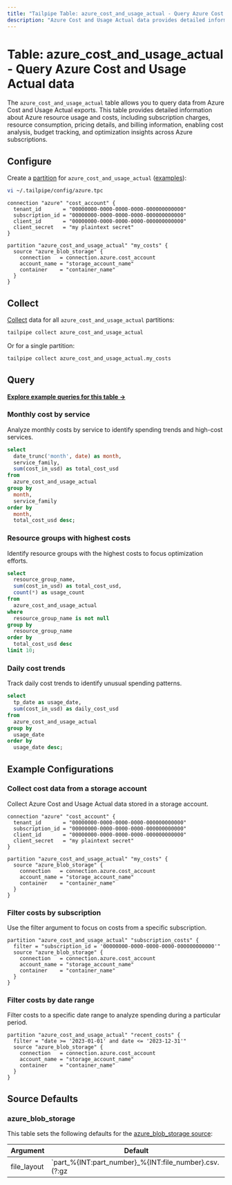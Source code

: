 ```yaml
---
title: "Tailpipe Table: azure_cost_and_usage_actual - Query Azure Cost and Usage Actual data"
description: "Azure Cost and Usage Actual data provides detailed information about Azure resource usage and costs, including subscription charges, resource consumption, pricing details, and billing information."
---
```


# Table: azure_cost_and_usage_actual - Query Azure Cost and Usage Actual data

The `azure_cost_and_usage_actual` table allows you to query data from Azure Cost and Usage Actual exports. This table provides detailed information about Azure resource usage and costs, including subscription charges, resource consumption, pricing details, and billing information, enabling cost analysis, budget tracking, and optimization insights across Azure subscriptions.

## Configure

Create a [partition](https://tailpipe.io/docs/manage/partition) for `azure_cost_and_usage_actual` ([examples](https://hub.tailpipe.io/plugins/turbot/azure/tables/azure_cost_and_usage_actual#example-configurations)):

```sh
vi ~/.tailpipe/config/azure.tpc
```

```hcl
connection "azure" "cost_account" {
  tenant_id       = "00000000-0000-0000-0000-000000000000"
  subscription_id = "00000000-0000-0000-0000-000000000000"
  client_id       = "00000000-0000-0000-0000-000000000000"
  client_secret   = "my plaintext secret"
}

partition "azure_cost_and_usage_actual" "my_costs" {
  source "azure_blob_storage" {
    connection   = connection.azure.cost_account
    account_name = "storage_account_name"
    container    = "container_name"
  }
}
```

## Collect

[Collect](https://tailpipe.io/docs/manage/collection) data for all `azure_cost_and_usage_actual` partitions:

```sh
tailpipe collect azure_cost_and_usage_actual
```

Or for a single partition:

```sh
tailpipe collect azure_cost_and_usage_actual.my_costs
```

## Query

**[Explore example queries for this table →](https://hub.tailpipe.io/plugins/turbot/azure/queries/azure_cost_and_usage_actual)**

### Monthly cost by service

Analyze monthly costs by service to identify spending trends and high-cost services.

```sql
select
  date_trunc('month', date) as month,
  service_family,
  sum(cost_in_usd) as total_cost_usd
from
  azure_cost_and_usage_actual
group by
  month,
  service_family
order by
  month,
  total_cost_usd desc;
```

### Resource groups with highest costs

Identify resource groups with the highest costs to focus optimization efforts.

```sql
select
  resource_group_name,
  sum(cost_in_usd) as total_cost_usd,
  count(*) as usage_count
from
  azure_cost_and_usage_actual
where
  resource_group_name is not null
group by
  resource_group_name
order by
  total_cost_usd desc
limit 10;
```

### Daily cost trends

Track daily cost trends to identify unusual spending patterns.

```sql
select
  tp_date as usage_date,
  sum(cost_in_usd) as daily_cost_usd
from
  azure_cost_and_usage_actual
group by
  usage_date
order by
  usage_date desc;
```

## Example Configurations

### Collect cost data from a storage account

Collect Azure Cost and Usage Actual data stored in a storage account.

```hcl
connection "azure" "cost_account" {
  tenant_id       = "00000000-0000-0000-0000-000000000000"
  subscription_id = "00000000-0000-0000-0000-000000000000"
  client_id       = "00000000-0000-0000-0000-000000000000"
  client_secret   = "my plaintext secret"
}

partition "azure_cost_and_usage_actual" "my_costs" {
  source "azure_blob_storage" {
    connection   = connection.azure.cost_account
    account_name = "storage_account_name"
    container    = "container_name"
  }
}
```

### Filter costs by subscription

Use the filter argument to focus on costs from a specific subscription.

```hcl
partition "azure_cost_and_usage_actual" "subscription_costs" {
  filter = "subscription_id = '00000000-0000-0000-0000-000000000000'"
  source "azure_blob_storage" {
    connection   = connection.azure.cost_account
    account_name = "storage_account_name"
    container    = "container_name"
  }
}
```

### Filter costs by date range

Filter costs to a specific date range to analyze spending during a particular period.

```hcl
partition "azure_cost_and_usage_actual" "recent_costs" {
  filter = "date >= '2023-01-01' and date <= '2023-12-31'"
  source "azure_blob_storage" {
    connection   = connection.azure.cost_account
    account_name = "storage_account_name"
    container    = "container_name"
  }
}
```

## Source Defaults

### azure_blob_storage

This table sets the following defaults for the [azure_blob_storage source](https://hub.tailpipe.io/plugins/turbot/azure/sources/azure_blob_storage#arguments):

| Argument    | Default |
|-------------|---------|
| file_layout | `part_%{INT:part_number}_%{INT:file_number}.csv.(?:gz|zip)` | 